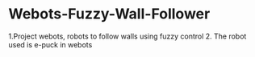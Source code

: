 # Webots-Fuzzy-Wall-Follower

1.Project webots, robots to follow walls using fuzzy control
2. The robot used is e-puck in webots
